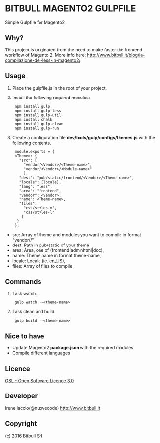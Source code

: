 # BITBULL MAGENTO2 GULPFILE #

Simple Gulpfile for Magento2

Why?
----

This project is originated from the need to make faster the frontend workflow of Magento 2.
More info here: http://www.bitbull.it/blog/la-compilazione-del-less-in-magento2/

Usage
-----

1. Place the gulpfile.js in the root of your project.

2. Install the following required modules:

        npm install gulp
        npm install gulp-less
        npm install gulp-util
        npm install chalk
        npm install gulp-clean
        npm install gulp-run

3. Create a configuration file **dev/tools/gulp/configs/themes.js** with the following contents.

        module.exports = {
        <Theme>: {
          "src": [
            "vendor/<Vendor>/<Theme-name>",
            "vendor/<Vendor>/<Module-name>"
            ],
          "dest": "pub/static/frontend/<Vendor>/<Theme-name>",
          "locale": [locale],
          "lang": "less",
          "area": "frontend",
          "vendor": <Vendor>,
          "name": <Theme-name>,
          "files": [
            "css/styles-m",
            "css/styles-l"
           ]
         }
        };
        
* src:  Array of theme and modules you want to compile in format "vendor/<Vendor>/<Module-name>"
* dest: Path in pub/static of your theme
* area: Area, one of (frontend|adminhtml|doc),
* name: Theme name in format theme-name,
* locale: Locale (ie. en_US),
* files: Array of files to compile


Commands
--------
 
1. Task watch.       
        
        gulp watch --<theme-name>
        
1. Task clean and build.       
        
        gulp build --<theme-name>


Nice to have
------------
- Update Magento2 **package.json** with the required modules
- Compile different languages

Licence
-------
[OSL - Open Software Licence 3.0](http://opensource.org/licenses/osl-3.0.php)

Developer
---------
Irene Iaccio(@nuovecode) http://www.bitbull.it

Copyright
---------
(c) 2016 Bitbull Srl
